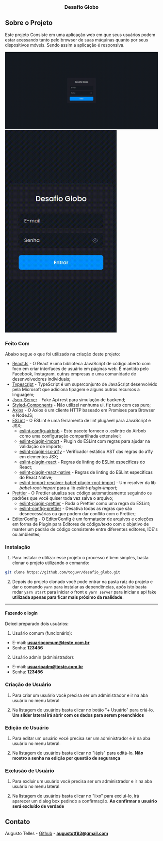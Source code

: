 <!--
*** Obrigado por estar vendo o nosso README. Se você tiver alguma sugestão
*** que possa melhorá-lo ainda mais dê um fork no repositório e crie uma Pull
*** Request ou abra uma Issue com a tag "sugestão".
*** Obrigado novamente! Agora vamos rodar esse projeto incrível :D
-->

<!-- PROJECT SHIELDS -->

<!-- PROJECT LOGO -->
<br />
<p align="center">

  <h3 align="center">Desafio Globo</h3>
</p>

<!-- TABLE OF CONTENTS

## Tabela de Conteúdo

- [Tabela de Conteúdo](#tabela-de-conte%C3%BAdo)
- [Sobre o Projeto](#sobre-o-projeto)
  - [Feito Com](#feito-com)
- [Começando](#come%C3%A7ando)
  - [Pré-requisitos](#pr%C3%A9-requisitos)
  - [Estrutura de Arquivos](#estrutura-de-arquivos)
  - [Instalação](#instala%C3%A7%C3%A3o)
    - [Passo Adicional no Android](#passo-adicional-no-android)
  - [Edição](#edi%C3%A7%C3%A3o)
  - [Publicação](#publica%C3%A7%C3%A3o)
- [Contribuição](#contribui%C3%A7%C3%A3o)
- [Licença](#licen%C3%A7a)
- [Contato](#contato) -->

<!-- ABOUT THE PROJECT -->

## Sobre o Projeto

Este projeto Consiste em uma aplicação web em que seus usuários podem estar acessando tanto pelo browser de suas máquinas quanto por seus dispositivos móveis. Sendo assim a aplicação é responsiva.

<img src="./src/assets/desktop.gif"/>
<img src="./src/assets/responsivo.gif"/>

### Feito Com

Abaixo segue o que foi utilizado na criação deste projeto:

- [ReactJs](https://pt-br.reactjs.org/) - O React é uma biblioteca JavaScript de código aberto com foco em criar interfaces de usuário em páginas web. É mantido pelo Facebook, Instagram, outras empresas e uma comunidade de desenvolvedores individuais;
- [Typescript](https://www.typescriptlang.org/) - TypeScript é um superconjunto de JavaScript desenvolvido pela Microsoft que adiciona tipagem e alguns outros recursos a linguagem;
- [Json-Server](https://www.npmjs.com/package/json-server) - Fake Api rest para simulação de backend;
- [Styled-Components](https://styled-components.com/) - Não utilizei nenhuma ui, fiz tudo com css puro;
- [Axios](https://github.com/axios/axios) - O Axios é um cliente HTTP baseado em Promises para Browser e NodeJS;
- [ESLint](https://eslint.org/) - O ESLint é uma ferramenta de lint plugável para JavaScript e JSX;
  - [eslint-config-airbnb](https://github.com/airbnb/javascript/tree/master/packages/eslint-config-airbnb) - Este pacote fornece o .eslintrc do Airbnb como uma configuração compartilhada extensível;
  - [eslint-plugin-import](https://github.com/benmosher/eslint-plugin-import) - Plugin do ESLint com regras para ajudar na validação de imports;
  - [eslint-plugin-jsx-a11y](https://github.com/evcohen/eslint-plugin-jsx-a11y) - Verificador estático AST das regras do a11y em elementos JSX;
  - [eslint-plugin-react](https://github.com/yannickcr/eslint-plugin-react) - Regras de linting do ESLint específicas do React;
  - [eslint-plugin-react-native](https://github.com/Intellicode/eslint-plugin-react-native) - Regras de linting do ESLint específicas do React Native;
  - [eslint-import-resolver-babel-plugin-root-import](https://github.com/olalonde/eslint-import-resolver-babel-root-import) - Um resolver da lib _babel-root-import_ para a lib _eslint-plugin-import_;
- [Prettier](https://prettier.io/) - O Prettier atualiza seu código automaticamente seguindo os padrões que você quiser toda vez salva o arquivo;
  - [eslint-plugin-prettier](https://github.com/prettier/eslint-plugin-prettier) - Roda o Prettier como uma regra do ESLint;
  - [eslint-config-prettier](https://github.com/prettier/eslint-config-prettier) - Desativa todas as regras que são desnecessárias ou que podem dar conflito com o Prettier;
- [EditorConfig](https://editorconfig.org/) - O EditorConfig é um formatador de arquivos e coleções em forma de Plugin para Editores de código/texto com o objetivo de manter um padrão de código consistente entre diferentes editores, IDE's ou ambientes;

<!-- GETTING STARTED -->

### Instalação

1. Para instalar e utilizar esse projeto o processo é bem simples, basta clonar o projeto utilizando o comando:

```sh
git clone https://github.com/toguvr/desafio_globo.git
```

2. Depois do projeto clonado você pode entrar na pasta raiz do projeto e dar o comando `yarn` para instalar as dependências, após isto basta rodar `yarn start` para iniciar o front e `yarn server` para iniciar a api fake **utilizada apenas para ficar mais próximo da realidade**.

---

#### Fazendo o login

Deixei preparado dois usuários:

1. Usuário comum (funcionário):

- E-mail: **usuariocomum@teste.com.br**
- Senha: **123456**

2. Usuário admin (administrador):

- E-mail: **usuarioadm@teste.com.br**
- Senha: **123456**

### Criação de Usuário

1. Para criar um usuário você precisa ser um administrador e ir na aba usuário no menu lateral:

2. Na listagem de usuários basta clicar no botão "+ Usuário" para criá-lo. **Um slider lateral irá abrir com os dados para serem preenchidos**

### Edição de Usuário

1. Para editar um usuário você precisa ser um administrador e ir na aba usuário no menu lateral:

2. Na listagem de usuários basta clicar no "lápis" para editá-lo. **Não mostro a senha na edição por questão de segurança**

### Exclusão de Usuário

1. Para excluir um usuário você precisa ser um administrador e ir na aba usuário no menu lateral:

2. Na listagem de usuários basta clicar no "lixo" para excluí-lo, irá aparecer um dialog box pedindo a confirmação. **Ao confirmar o usuário será excluído de verdade**

<!-- CONTACT -->

## Contato

Augusto Telles - [Github](https://github.com/toguvr) - **augustotf93@gmail.com**
